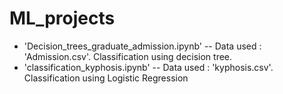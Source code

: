 # ML_projects


- 'Decision_trees_graduate_admission.ipynb' -- Data used :  'Admission.csv'. Classification using decision tree.
- 'classification_kyphosis.ipynb'   -- Data used : 'kyphosis.csv'. Classification using Logistic Regression 
